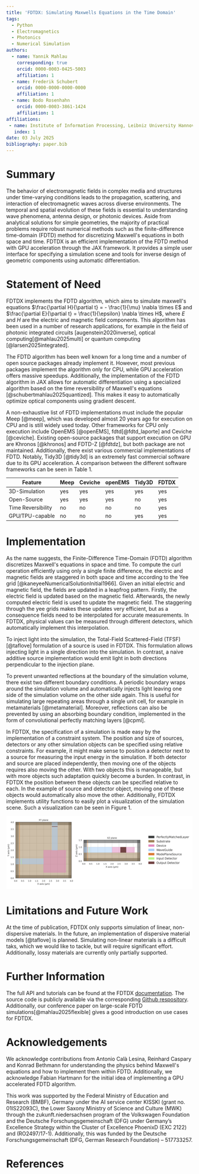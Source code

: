 ```yaml
---
title: 'FDTDX: Simulating Maxwells Equations in the Time Domain'
tags:
  - Python
  - Electromagnetics
  - Photonics
  - Numerical Simulation
authors:
  - name: Yannik Mahlau
    corresponding: true
    orcid: 0000-0003-0425-5003
    affiliation: 1
  - name: Frederik Schubert
    orcid: 0000-0000-0000-0000
    affiliation: 1
  - name: Bodo Rosenhahn
    orcid: 0000-0003-3861-1424
    affiliation: 1
affiliations:
 - name: Institute of Information Processing, Leibniz University Hannover, Germany
   index: 1
date: 03 July 2025
bibliography: paper.bib
---
```


# Summary

The behavior of electromagnetic fields in complex media and structures under time-varying conditions leads to the propagation, scattering, and interaction of electromagnetic waves across diverse environments. 
The temporal and spatial evolution of these fields is essential to understanding wave phenomena, antenna design, or photonic devices.
Aside from analytical solutions for simple geometries, the majority of practical problems require robust numerical methods such as the finite-difference time-domain (FDTD) method for discretizing Maxwell's equations in both space and time.
FDTDX is an efficient implementation of the FDTD method with GPU acceleration through the JAX framework.
It provides a simple user interface for specifying a simulation scene and tools for inverse design of geometric components using automatic differentiation.


# Statement of Need

FDTDX implements the FDTD algorithm, which aims to simulate maxwell's equations $\frac{\partial H}{\partial t} = - \frac{1}{\mu} \nabla \times E$ and $\frac{\partial E}{\partial t} = \frac{1}{\epsilon} \nabla \times H$, where $E$ and $H$ are the electric and magnetic field components.
This algorithm has been used in a number of research applications, for example in the field of photonic integrated circuits [augenstein2020inverse], optical computing[@mahlau2025multi] or quantum computing [@larsen2025integrated].

The FDTD algorithm has been well known for a long time and a number of open source packages already implement it.
However, most previous packages implement the algorithm only for CPU, while GPU acceleration offers massive speedups.
Additionally, the implementation of the FDTD algorithm in JAX allows for automatic differentiation using a specialized algorithm based on the time reversibility of Maxwell's equations [@schubertmahlau2025quantized].
This makes it easy to automatically optimize optical components using gradient descent.

A non-exhaustive list of FDTD implementations must include the popular Meep [@meep], which was developed almost 20 years ago for execution on CPU and is still widely used today.
Other frameworks for CPU only execution include OpenEMS [@openEMS], fdtd[@fdtd_laporte] and Ceviche [@ceviche].
Existing open-source packages that support execution on GPU are Khronos [@khronos] and FDTD-Z [@fdtdz], but both package are not maintained.
Additionally, there exist various commercial implementations of FDTD.
Notably, Tidy3D [@tidy3d] is an extremely fast commercial software due to its GPU acceleration.
A comparison between the different software frameworks can be seen in Table 1.

| Feature | Meep | Ceviche | openEMS | Tidy3D | FDTDX |
|---------|------|---------|---------|--------|-------|
| 3D-Simulation | yes | yes | yes | yes | yes |
| Open-Source | yes | yes | yes | no | yes |
| Time Reversibility | no | no | no | no | yes |
| GPU/TPU-capable | no | no | no | yes | yes |

<!-- +-------------------+------------+----------+----------+----------+----------+
| Feature           | Meep       | Ceviche  | openEMS  | Tidy3D   |FDTDX     |
|                   |            |          |          |          |          |
+:=================:+:==========:+:========:+:========:+:========:|:========:|
| 3D-Simulation     | yes        | yes      | yes      | yes      | yes      |
+-------------------+------------+----------+----------+----------+----------+
| Open-Source       | yes        | yes      | yes      | no       | yes      |
+-------------------+------------+----------+----------+----------+----------+
| Time Reversibility| no         | no       | no       | no       | yes      |
+-------------------+ -----------+----------+----------|----------+----------+
| GPU/TPU-capable   | no         | no       | no       | yes      | yes      |
+===================+============+==========+==========+==========+==========+
| Table 1: Feature Comparison between different FDTD Software frameworks     |
+============================================================================+ -->


# Implementation 

As the name suggests, the Finite-Difference Time-Domain (FDTD) algorithm discretizes Maxwell's equations in space and time.
To compute the curl operation efficiently using only a single finite difference, the electric and magnetic fields are staggered in both space and time according to the Yee grid [@kaneyeeNumericalSolutionInitial1966].
Given an initial electric and magnetic field, the fields are updated in a leapfrog pattern.
Firstly, the electric field is updated based on the magnetic field.
Afterwards, the newly computed electric field is used to update the magnetic field.
The staggering through the yee grids makes these updates very efficient, but as a consequence fields need to be interpolated for accurate measurements.
In FDTDX, physical values can be measured through different detectors, which automatically implement this interpolation.

To inject light into the simulation, the Total-Field Scattered-Field (TFSF) [@taflove] formulation of a source is used in FDTDX. 
This formulation allows injecting light in a single direction into the simulation.
In contrast, a naive additive source implementation would emit light in both directions perpendicular to the injection plane.

To prevent unwanted reflections at the boundary of the simulation volume, there exist two different boundary conditions.
A periodic boundary wraps around the simulation volume and automatically injects light leaving one side of the simulation volume on the other side again.
This is useful for simulating large repeating areas through a single unit cell, for example in metamaterials [@metamaterial].
Moreover, reflections can also be prevented by using an absorbing boundary condition, implemented in the form of convolutional perfectly matching layers [@cpml].

In FDTDX, the specification of a simulation is made easy by the implementation of a constraint system.
The position and size of sources, detectors or any other simulation objects can be specified using relative constraints.
For example, it might make sense to position a detector next to a source for measuring the input energy in the simulation.
If both detector and source are placed independently, then moving one of the objects requires also moving the other.
With two objects this is manageable, but with more objects such adaptation quickly become a burden.
In contrast, in FDTDX the position between these objects can be specified relative to each.
In the example of source and detector object, moving one of these objects would automatically also move the other.
Additionally, FDTDX implements utility functions to easily plot a visualization of the simulation scene.
Such a visualization can be seen in Figure 1.

![Figure 1: Visualization of a simulation scene using the ```fdtdx.plot_setup``` function.](img/scene.png)

# Limitations and Future Work

At the time of publication, FDTDX only supports simulation of linear, non-dispersive materials. 
In the future, an implementation of dispersive material models [@taflove] is planned.
Simulating non-linear materials is a difficult taks, which we would like to tackle, but will require significant effort.
Additionally, lossy materials are currently only partially supported.

# Further Information

The full API and tutorials can be found at the FDTDX [documentation](https://ymahlau.github.io/fdtdx/). 
The source code is publicly available via the corresponding [Github respository](https://github.com/ymahlau/fdtdx).
Additionally, our conference paper on large-scale FDTD simulations[@mahlau2025flexible] gives a good introduction on use cases for FDTDX.

# Acknowledgements

We acknowledge contributions from Antonio Calà Lesina, Reinhard Caspary and Konrad Bethmann for understanding the physics behind Maxwell's equations and how to implement them within FDTD. Additionally, we acknowledge Fabian Hartmann for the initial idea of implementing a GPU accelerated FDTD algorithm.

This work was supported by the Federal Ministry of Education and Research (BMBF), Germany under the AI service center KISSKI (grant no. 01IS22093C), the Lower Saxony Ministry of Science and Culture (MWK) through the zukunft.niedersachsen program of the Volkswagen Foundation and the Deutsche Forschungsgemeinschaft (DFG) under Germany’s Excellence Strategy within the Cluster of Excellence PhoenixD (EXC 2122) and (RO2497/17-1). Additionally, this was funded by the Deutsche Forschungsgemeinschaft (DFG, German Research Foundation) – 517733257.

# References